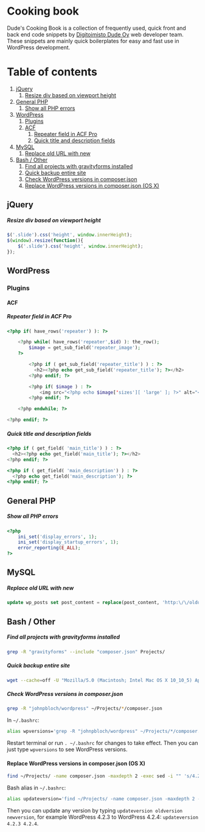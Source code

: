 # Cooking book

Dude's Cooking Book is a collection of frequently used, quick front and back end code snippets by [Digitoimisto Dude Oy](https://www.dude.fi) web developer team. These snippets are mainly quick boilerplates for easy and fast use in WordPress development.

# Table of contents

1. [jQuery](#jquery)
   1. [Resize div based on viewport height](#resize-div-based-on-viewport-height)
2. [General PHP](#general-php)
   1. [Show all PHP errors](#show-all-php-errors)
3. [WordPress](#wordpress)
   1. [Plugins](#plugins)
     1. [ACF](#acf)
        1. [Repeater field in ACF Pro](#repeater-field-in-acf-pro)
        2. [Quick title and description fields](#quick-title-and-description-fields)
4. [MySQL](#mysql)
   1. [Replace old URL with new](#replace-old-url-with-new)
5. [Bash / Other](#bash-other)
   1. [Find all projects with gravityforms installed](#find-all-projects-with-gravityforms-installed)
   2. [Quick backup entire site](#quick-backup-entire-site)
   3. [Check WordPress versions in composer.json](#check-wordpress-versions-in-composerjson)
   4. [Replace WordPress versions in composer.json (OS X)](#replace-wordpress-versions-in-composerjson-os-x)

## jQuery

##### Resize div based on viewport height

``` javascript
$('.slide').css('height', window.innerHeight);
$(window).resize(function(){
    $('.slide').css('height', window.innerHeight);
});
```

## WordPress
### Plugins
#### ACF

##### Repeater field in ACF Pro

``` php
<?php if( have_rows('repeater') ): ?>

    <?php while( have_rows('repeater',$id) ): the_row(); 
        $image = get_sub_field('repeater_image');
    ?>

        <?php if ( get_sub_field('repeater_title') ) : ?>
          <h2><?php echo get_sub_field('repeater_title'); ?></h2>
        <?php endif; ?>

        <?php if( $image ) : ?>
            <img src="<?php echo $image['sizes'][ 'large' ]; ?>" alt="<?php echo get_sub_field('repeater_title'); ?>" />
        <?php endif; ?>

    <?php endwhile; ?> 

<?php endif; ?>
```

##### Quick title and description fields

``` php
<?php if ( get_field( 'main_title') ) : ?>
  <h2><?php echo get_field('main_title'); ?></h2>
<?php endif; ?>

<?php if ( get_field( 'main_description') ) : ?>
  <?php echo get_field('main_description'); ?>
<?php endif; ?>
```

## General PHP
##### Show all PHP errors

``` php
<?php
    ini_set('display_errors', 1);
    ini_set('display_startup_errors', 1);
    error_reporting(E_ALL); 
?>
```

## MySQL

##### Replace old URL with new

``` sql
update wp_posts set post_content = replace(post_content, 'http:\/\/oldurl.info', 'http:\/\/newurl.com');
```

## Bash / Other

##### Find all projects with gravityforms installed

``` bash
grep -R "gravityforms" --include "composer.json" Projects/
```

##### Quick backup entire site

``` bash
wget --cache=off -U "Mozilla/5.0 (Macintosh; Intel Mac OS X 10_10_5) AppleWebKit/537.36 (KHTML, like Gecko) Chrome/45.0.2454.101 Safari/537.36" --cookies=on --glob=on --tries=3 --proxy=off -e robots=off -x -r --level=1 -p -H -k --quota=100m http://www.example.com/
```

##### Check WordPress versions in composer.json

``` bash
grep -R "johnpbloch/wordpress" ~/Projects/*/composer.json
```

In `~/.bashrc`:

``` bash
alias wpversions='grep -R "johnpbloch/wordpress" ~/Projects/*/composer.json'
```

Restart terminal or run `. ~/.bashrc` for changes to take effect. Then you can just type `wpversions` to see WordPress versions.

#### Replace WordPress versions in composer.json (OS X)

``` bash
find ~/Projects/ -name composer.json -maxdepth 2 -exec sed -i "" 's/4.2.3/4.2.4/g' {} +
```

Bash alias in `~/.bashrc`:

``` bash
alias updateversion='find ~/Projects/ -name composer.json -maxdepth 2 -exec sed -i "" 's/$1/$2/g' {} +'
```

Then you can update any version by typing `updateversion oldversion newversion`, for example WordPress 4.2.3 to WordPress 4.2.4: `updateversion 4.2.3 4.2.4`.